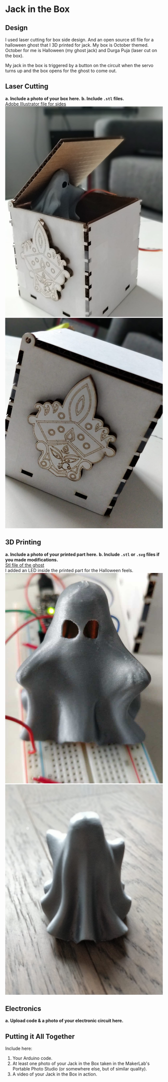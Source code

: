 # Jack in the Box

## Design

I used laser cutting for box side design. And an open source stl file for a halloween ghost that I 3D printed for jack. 
My box is October themed. October for me is Halloween (my ghost jack) and Durga Puja (laser cut on the box). 

My jack in the box is triggered by a button on the circuit when the servo turns up and the box opens for the ghost to come out.

## Laser Cutting

**a. Include a photo of your box here.**
**b. Include `.stl` files.**
<br>
[Adobe Illustrator file for sides](./Durga.ai)
<br>
![My Box](./box1.jpeg)
![My Box](./box2.jpeg)


## 3D Printing

**a. Include a photo of your printed part here.**
**b. Include `.stl` or `.svg` files if you made modifications.**
<br>
[Stl file of the ghost](./gtl_ghost_redone.STL)
<br>
I added an LED inside the printed part for the Halloween feels. 
![Front](./front.jpeg)
![Back](./back.jpeg)

## Electronics

**a. Upload code & a photo of your electronic circuit here.**

## Putting it All Together

Include here:
1. Your Arduino code.
1. At least one photo of your Jack in the Box taken in the MakerLab's Portable Photo Studio (or somewhere else, but of similar quality).
1. A video of your Jack in the Box in action.
